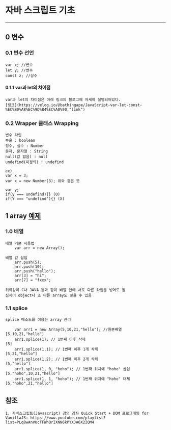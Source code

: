 자바 스크립트 기초
=======================
- - -   

## 0 변수

### 0.1 변수 선언
    var x; //변수
    let y; //변수
    const z; //상수

#### 0.1.1 var과 let의 차이점
    var과 let의 차이점은 아래 링크의 블로그에 자세히 설명되어있다.
    [링크](https://velog.io/@bathingape/JavaScript-var-let-const-%EC%B0%A8%EC%9D%B4%EC%A0%90,"link")


### 0.2 Wrapper 클래스 Wrapping

    변수 타입
    부울 : boolean   
    정수, 실수 : Number   
    문자, 문자열 : String   
    null(값 없음) : null
    undefind(미정의) : undefind

    ex)   
    var x = 3;    
    var x = new Number(3); 위와 같은 뜻   

    var y;   
    if(y === undefind){} (O)   
    if(Y === "undefind"){} (X)  

## 1 array [예제](01array.html "예제링크")
### 1.0 배열
    배열 기본 사용법
        var arr = new Array();

    배열 값 삽입
        arr.push(5);
        arr.push(10);
        arr.push("hello");
        arr[3] = "hi";
        arr[7] = "fxxx";
    
    위와같이 C나 JAVA 등과 같이 배열 안에 서로 다른 타입을 넣어도 됨
    심지어 object나 또 다른 array도 넣을 수 있음

### 1.1 splice

    splice 메소드를 이용한 array 관리
    
        var arr1 = new Array(5,10,21,"hello"); //원본배열
    [5,10,21,"hello"]
        arr1.splice(1); // 1번째 이후 삭제
    [5]
        arr1.splice(1,1); // 1번째 이후 1개 삭제
    [5,21,"hello"] 
        arr1.splice(1,2); // 1번째 이후 2개 삭제
    [5,"hello"]
        arr1.splice(1, 0, "hoho"); // 1번째 위치에 "hoho" 삽입
    [5,"hoho",10,21,"hello"]
        arr1.splice(1, 1, "hoho"); // 1번째 위치에 "hoho" 대체
    [5,"hoho",21,"hello"]

## 참조
    1. 자바스크립트(Javascript) 강의 강좌 Quick Start + DOM 프로그래밍 for VanillaJS: https://www.youtube.com/playlist?list=PLq8wAnVUcTFWhQrIXNN6kPYXJA6X2IQM4


     



